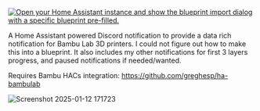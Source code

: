 [![Open your Home Assistant instance and show the blueprint import dialog with a specific blueprint pre-filled.](https://my.home-assistant.io/badges/blueprint_import.svg)](https://my.home-assistant.io/redirect/blueprint_import/?blueprint_url=https%3A%2F%2Fraw.githubusercontent.com%2Fcoltography%2FBambu-Labs-3D-Printer-Discord-Notifications%2Frefs%2Fheads%2Fmain%2F3D_Printer_Notifications_blueprint.yaml)


A Home Assistant powered Discord notification to provide a data rich notification for Bambu Lab 3D printers.
I could not figure out how to make this into a blueprint. It also includes my other notifications for first 3 layers progress, and paused notifications if needed/wanted.

Requires Bambu HACs integration: https://github.com/greghesp/ha-bambulab

![Screenshot 2025-01-12 171723](https://github.com/user-attachments/assets/893f267f-44d7-40f9-bc0d-486ceae7026d)

